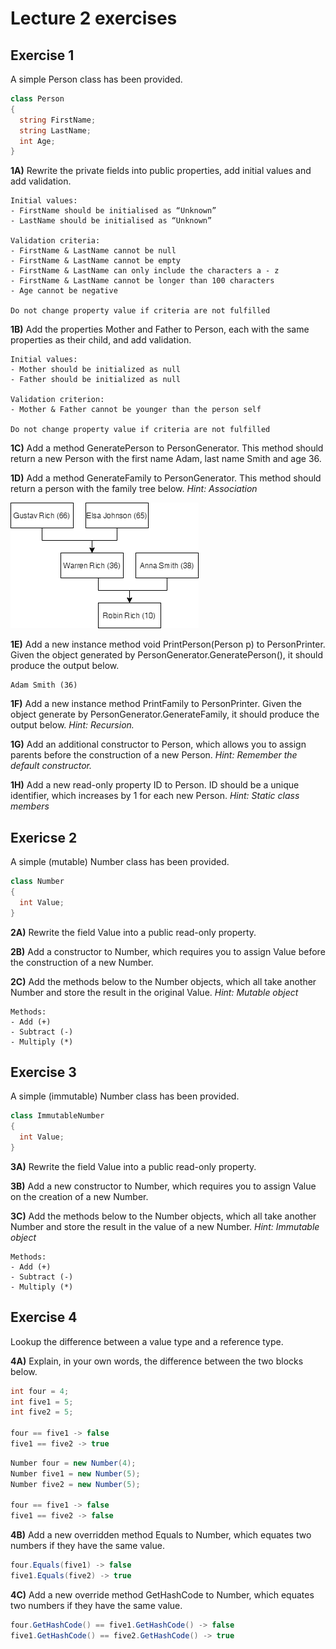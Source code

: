 # Lecture 2 exercises

## Exercise 1
A simple Person class has been provided.
```C#
class Person 
{
  string FirstName; 
  string LastName;
  int Age;
}
```

**1A)** Rewrite the private fields into public properties, add initial values and add validation. 
```
Initial values: 
- FirstName should be initialised as “Unknown”
- LastName should be initialised as “Unknown”

Validation criteria: 
- FirstName & LastName cannot be null
- FirstName & LastName cannot be empty 
- FirstName & LastName can only include the characters a - z
- FirstName & LastName cannot be longer than 100 characters 
- Age cannot be negative

Do not change property value if criteria are not fulfilled 
```

**1B)** Add the properties Mother and Father to Person, each with the same properties as their child, and add validation. 
```
Initial values: 
- Mother should be initialized as null
- Father should be initialized as null

Validation criterion: 
- Mother & Father cannot be younger than the person self

Do not change property value if criteria are not fulfilled 
```
**1C)** Add a method GeneratePerson to PersonGenerator. This method should return a new Person with the first name Adam, last name Smith and age 36.  

**1D)** Add a method GenerateFamily to PersonGenerator. This method should return a person with the family tree below. *Hint: Association*

![family tree](../Assets/family-tree.png)

**1E)** Add a new instance method void PrintPerson(Person p) to PersonPrinter. Given the object generated by PersonGenerator.GeneratePerson(), it should produce the output below. 
```
Adam Smith (36)
```

**1F)** Add a new instance method PrintFamily to PersonPrinter. Given the object generate by PersonGenerator.GenerateFamily, it should produce the output below. *Hint: Recursion.*

**1G)** Add an additional constructor to Person, which allows you to assign parents before the construction of a new Person. *Hint: Remember the default constructor.*

**1H)** Add a new read-only property ID to Person. ID should be a unique identifier, which increases by 1 for each new Person. *Hint: Static class members*   


## Exericse 2 
A simple (mutable) Number class has been provided.
```C#
class Number 
{
  int Value; 
}
```
**2A)** Rewrite the field Value into a public read-only property.

**2B)** Add a constructor to Number, which requires you to assign Value before the construction of a new Number. 

**2C)** Add the methods below to the Number objects, which all take another Number and store the result in the original Value. *Hint: Mutable object*
```
Methods: 
- Add (+)
- Subtract (-)
- Multiply (*)
```
## Exercise 3
A simple (immutable) Number class has been provided.
```C#
class ImmutableNumber 
{
  int Value;
}
```

**3A)** Rewrite the field Value into a public read-only property.

**3B)** Add a new constructor to Number, which requires you to assign Value on the creation of a new Number. 

**3C)** Add the methods below to the Number objects, which all take another Number and store the result in the value of a new Number. *Hint: Immutable object*
```
Methods: 
- Add (+)
- Subtract (-)
- Multiply (*)
```
## Exercise 4
Lookup the difference between a value type and a reference type. 

**4A)** Explain, in your own words, the difference between the two blocks below. 

```C#
int four = 4;
int five1 = 5;
int five2 = 5;

four == five1 -> false
five1 == five2 -> true
```

```C#
Number four = new Number(4);
Number five1 = new Number(5);
Number five2 = new Number(5);

four == five1 -> false
five1 == five2 -> false
```

**4B)** Add a new overridden method Equals to Number, which equates two numbers if they have the same value.
```C#
four.Equals(five1) -> false
five1.Equals(five2) -> true
```

**4C)** Add a new override method GetHashCode to Number, which equates two numbers if they have the same value.
```C#
four.GetHashCode() == five1.GetHashCode() -> false
five1.GetHashCode() == five2.GetHashCode() -> true
```
